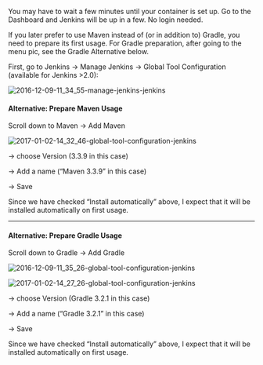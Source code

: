 You may have to wait a few minutes until your container is set up. Go to the Dashboard and Jenkins will be up in a few. No login needed.

If you later prefer to use Maven instead of (or in addition to) Gradle, you need to prepare its first usage. For Gradle preparation, after going to the menu pic, see the Gradle Alternative below.

First, go to Jenkins -> Manage Jenkins -> Global Tool Configuration (available for Jenkins >2.0):

![2016-12-09-11_34_55-manage-jenkins-jenkins](https://user-images.githubusercontent.com/558905/37997763-ff645992-31e9-11e8-815e-cb8f28e43f9b.png)

#### Alternative: Prepare Maven Usage

Scroll down to Maven -> Add Maven

![2017-01-02-14_32_46-global-tool-configuration-jenkins](https://user-images.githubusercontent.com/558905/37997310-7e44e76a-31e8-11e8-8cfd-0b260a84995c.png)

-> choose Version (3.3.9 in this case)

-> Add a name (“Maven 3.3.9” in this case)

-> Save

Since we have checked “Install automatically” above, I expect that it will be installed automatically on first usage.

----

#### Alternative: Prepare Gradle Usage

Scroll down to Gradle -> Add Gradle

![2016-12-09-11_35_26-global-tool-configuration-jenkins](https://user-images.githubusercontent.com/558905/37997254-612332b8-31e8-11e8-8317-76bbaa291e3c.png)


![2017-01-02-14_27_26-global-tool-configuration-jenkins](https://user-images.githubusercontent.com/558905/37997309-7e37eab0-31e8-11e8-9398-1b12e6fecffc.png)

-> choose Version (Gradle 3.2.1 in this case)

-> Add a name (“Gradle 3.2.1” in this case)

-> Save

Since we have checked “Install automatically” above, I expect that it will be installed automatically on first usage.
